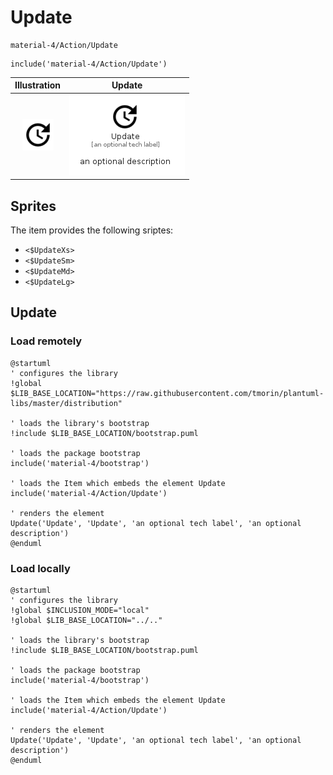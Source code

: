 # Update


```text
material-4/Action/Update
```

```text
include('material-4/Action/Update')
```



| Illustration | Update |
| :---: | :---: |
| ![illustration for Illustration](../../material-4/Action/Update.png) | ![illustration for Update](../../material-4/Action/Update.Local.png) |



## Sprites
The item provides the following sriptes:

- `<$UpdateXs>`
- `<$UpdateSm>`
- `<$UpdateMd>`
- `<$UpdateLg>`





## Update

### Load remotely
```plantuml
@startuml
' configures the library
!global $LIB_BASE_LOCATION="https://raw.githubusercontent.com/tmorin/plantuml-libs/master/distribution"

' loads the library's bootstrap
!include $LIB_BASE_LOCATION/bootstrap.puml

' loads the package bootstrap
include('material-4/bootstrap')

' loads the Item which embeds the element Update
include('material-4/Action/Update')

' renders the element
Update('Update', 'Update', 'an optional tech label', 'an optional description')
@enduml
```

### Load locally
```plantuml
@startuml
' configures the library
!global $INCLUSION_MODE="local"
!global $LIB_BASE_LOCATION="../.."

' loads the library's bootstrap
!include $LIB_BASE_LOCATION/bootstrap.puml

' loads the package bootstrap
include('material-4/bootstrap')

' loads the Item which embeds the element Update
include('material-4/Action/Update')

' renders the element
Update('Update', 'Update', 'an optional tech label', 'an optional description')
@enduml
```

